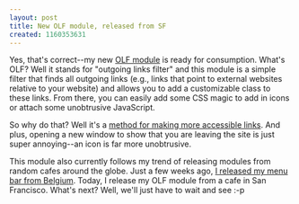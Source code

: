 ```yaml
--- 
layout: post
title: New OLF module, released from SF
created: 1160353631
---
```

Yes, that's correct--my new <a href="http://drupal.org/project/olf">OLF module</a> is ready for consumption. What's OLF? Well it stands for "outgoing links filter" and this module is a simple filter that finds all outgoing links (e.g., links that point to external websites relative to your website) and allows you to add a customizable class to these links. From there, you can easily add some CSS magic to add in icons or attach some unobtrusive JavaScript.

So why do that? Well it's a <a href="http://www.maxdesign.com.au/presentation/external/">method for making more accessible links</a>. And plus,  opening a new window to show that you are leaving the site is just super annoying--an icon is far more unobtrusive.

This module also currently follows my trend of releasing modules from random cafes around the globe. Just a few weeks ago, <a href="http://tedserbinski.com/2006/09/20/menu_bar_2_0_released_from_belgium">I released my menu bar from Belgium</a>. Today, I release my OLF module from a cafe in San Francisco. What's next? Well, we'll just have to wait and see :-p

